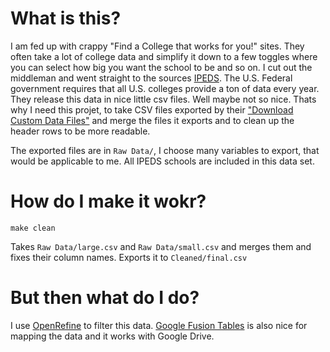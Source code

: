 # What is this?

I am fed up with crappy "Find a College that works for you!" sites. They often take a lot of college data and simplify it down to a few toggles where you can
select how big you want the school to be and so on. I cut out the middleman and went straight to the sources [IPEDS](http://nces.ed.gov/ipeds/). The U.S.
Federal government requires that all U.S. colleges provide a ton of data every year. They release this data in nice little csv files. Well maybe not so nice.
Thats why I need this projet, to take CSV files exported by their ["Download Custom Data Files"](http://nces.ed.gov/ipeds/datacenter/InstitutionByName.aspx)
and merge the files it exports and to clean up the header rows to be more readable.

The exported files are in `Raw Data/`, I choose many variables to export, that would be applicable to me. All IPEDS schools are included in this data set.

# How do I make it wokr?

`make clean`

Takes `Raw Data/large.csv` and `Raw Data/small.csv` and merges them and fixes their column names. Exports it to `Cleaned/final.csv`

# But then what do I do?

I use [OpenRefine](http://openrefine.org/) to filter this data. [Google Fusion Tables](http://www.google.com/drive/start/apps.html#fusiontables)
is also nice for mapping the data and it works with Google Drive.
